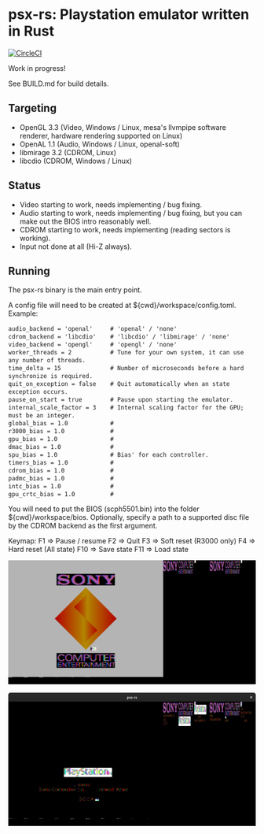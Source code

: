 # psx-rs: Playstation emulator written in Rust
[![CircleCI](https://circleci.com/gh/marcosatti/psx-rs.svg?style=svg)](https://circleci.com/gh/marcosatti/psx-rs)

Work in progress!

See BUILD.md for build details.

## Targeting
- OpenGL 3.3 (Video, Windows / Linux, mesa's llvmpipe software renderer, hardware rendering supported on Linux)
- OpenAL 1.1 (Audio, Windows / Linux, openal-soft)
- libmirage 3.2 (CDROM, Linux)
- libcdio (CDROM, Windows / Linux)

## Status
- Video starting to work, needs implementing / bug fixing.
- Audio starting to work, needs implementing / bug fixing, but you can make out the BIOS intro reasonably well.
- CDROM starting to work, needs implementing (reading sectors is working).
- Input not done at all (Hi-Z always).

## Running
The psx-rs binary is the main entry point.

A config file will need to be created at ${cwd}/workspace/config.toml. Example:
```
audio_backend = 'openal'     # 'openal' / 'none'
cdrom_backend = 'libcdio'    # 'libcdio' / 'libmirage' / 'none'
video_backend = 'opengl'     # 'opengl' / 'none'
worker_threads = 2           # Tune for your own system, it can use any number of threads.
time_delta = 15              # Number of microseconds before a hard synchronize is required.
quit_on_exception = false    # Quit automatically when an state exception occurs.
pause_on_start = true        # Pause upon starting the emulator.
internal_scale_factor = 3    # Internal scaling factor for the GPU; must be an integer.
global_bias = 1.0            # 
r3000_bias = 1.0             #
gpu_bias = 1.0               #
dmac_bias = 1.0              #
spu_bias = 1.0               # Bias' for each controller.
timers_bias = 1.0            #
cdrom_bias = 1.0             #
padmc_bias = 1.0             #
intc_bias = 1.0              #
gpu_crtc_bias = 1.0          #
```

You will need to put the BIOS (scph5501.bin) into the folder ${cwd}/workspace/bios.
Optionally, specify a path to a supported disc file by the CDROM backend as the first argument.

Keymap:
F1 => Pause / resume
F2 => Quit
F3 => Soft reset (R3000 only)
F4 => Hard reset (All state)
F10 => Save state
F11 => Load state

![BIOS Intro](/media/2019-03-18.png?raw=true "BIOS Intro")

![Reading CDROM](/media/2020-03-12.png?raw=true "Reading CDROM")
